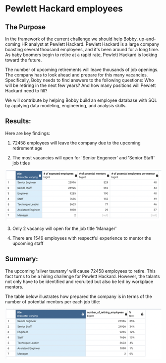 # Pewlett Hackard employees

## The Purpose
In the framework of the current challenge we should help Bobby, up-and-coming HR analyst at Pewlett Hackard. Pewlett Hackard is a large company boasting several thousand employees, and it's been around for a long time. As baby boomers begin to retire at a rapid rate, Pewlett Hackard is looking toward the future. 

The number of upcoming retirements will leave thousands of job openings. The company has to look ahead and prepare for this many vacancies. Specifically, Boby needs to find answers to the following questions: Who will be retiring in the next few years? And how many positions will Pewlett Hackard need to fill?

We will contribute by helping Bobby build an employee database with SQL by applying data modeling, engineering, and analysis skills.

## Results: 

Here are key findings:

1. 72458 employees will leave the company due to the upcoming retirement age

2. The most vacancies will open for 'Senior Engeneer' and 'Senior Staff' job titles

<img src="https://github.com/ArmineKhanan/Pewlett_Hackard_employees/blob/main/Are%20there%20enough%20qualified%20employees.png" width="800" />

3. Only 2 vacancy will open for the job title 'Manager'

4. There are 1549 employees with respectful experience to mentor the upcoming staff

## Summary: 

The upcoming 'silver tsunamy' will cause 72458 employees to retire. This fact turns to be a hiring challenge for Pewlett Hackard. However, the talants not only have to be identified and recruited but also be led by workplace mentors. 

The table below illustrates how prepared the company is in terms of the number of potential mentors per each job title: 

<img src="https://github.com/ArmineKhanan/Pewlett_Hackard_employees/blob/main/How%20many%20roles%20will%20need%20to%20be%20filled.png" width="800" />

